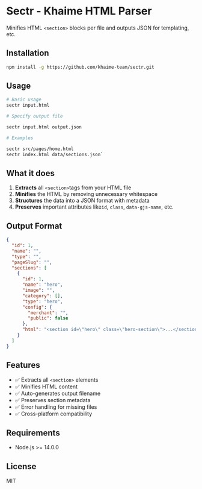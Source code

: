 # Sectr - Khaime HTML Parser

Minifies HTML `<section>` blocks per file and outputs JSON for templating, etc.

## Installation

```bash
npm install -g https://github.com/khaime-team/sectr.git
```

## Usage

```bash
# Basic usage
sectr input.html

# Specify output file

sectr input.html output.json

# Examples

sectr src/pages/home.html
sectr index.html data/sections.json`
````

## What it does

1. **Extracts** all `<section>`tags from your HTML file
2. **Minifies** the HTML by removing unnecessary whitespace
3. **Structures** the data into a JSON format with metadata
4. **Preserves** important attributes like`id`, `class`, `data-gjs-name`, etc.

## Output Format

```json
{
  "id": 1,
  "name": "",
  "type": "",
  "pageSlug": "",
  "sections": [
    {
      "id": 1,
      "name": "hero",
      "image": "",
      "category": [],
      "type": "hero",
      "config": {
        "merchant": "",
        "public": false
      },
      "html": "<section id=\"hero\" class=\"hero-section\">...</section>"
    }
  ]
}
```

## Features

- ✅ Extracts all `<section>` elements
- ✅ Minifies HTML content
- ✅ Auto-generates output filename
- ✅ Preserves section metadata
- ✅ Error handling for missing files
- ✅ Cross-platform compatibility

## Requirements

- Node.js >= 14.0.0

## License

MIT
